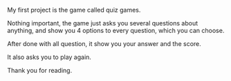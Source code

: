 My first project is the game called quiz games.

Nothing important, the game just asks you several questions about anything, and show you 4 options to every question, which you can choose.

After done with all question, it show you your answer and the score.

It also asks you to play again.

Thank you for reading.
